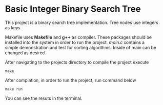 # Basic Integer Binary Search Tree
This project is a binary search tree implementation. Tree nodes use integers as keys.

Makefile uses **Makefile** and **g++** as compiler. These packages should be installed into the system in order to run the project. *main.c* contains a simple demonstration and test for sorting algorithms. Inside of main can be changed as desired.

After navigating to the projects directory to compile the project execute
```
make
```

After compiation, in order to run the project, run command below
```
make run
```

You can see the resuts in the terminal.
